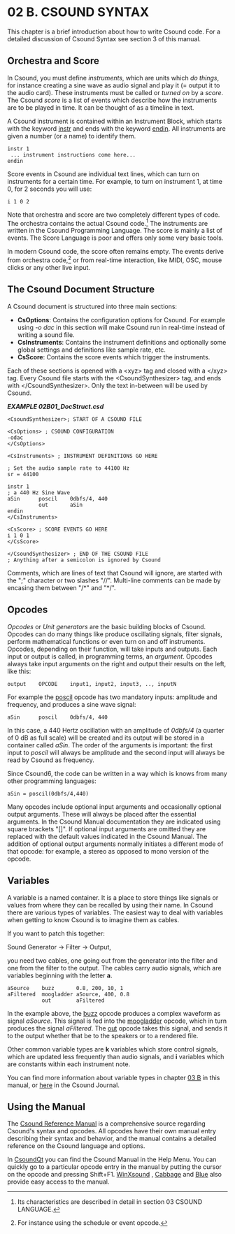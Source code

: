 02 B. CSOUND SYNTAX
===================

This chapter is a brief introduction about how to write Csound code. For a detailed discussion of Csound Syntax see section 3 of this manual.

Orchestra and Score
-------------------

In Csound, you must define *instruments*, which are units which *do
things*, for instance creating a sine wave as audio signal and play it
(= output it to the audio card). These instruments must be called or
*turned on* by a *score*. The Csound *score* is a list of events
which describe how the instruments are to be played in time. It can be
thought of as a timeline in text.

A Csound instrument is contained within an Instrument Block, which
starts with the keyword
[instr](http://csound.github.io/docs/manual/html/instr.html) and
ends with the keyword
[endin](http://csound.github.io/docs/manual/html/endin.html).
All instruments are given a number (or a name) to identify them.

    instr 1
     ... instrument instructions come here...
    endin

Score events in Csound are individual text lines, which can turn on
instruments for a certain time. For example, to turn on instrument 1, at
time 0, for 2 seconds you will use:

    i 1 0 2

Note that orchestra and score are two completely different types of
code. The orchestra contains the actual Csound code.[^1] The instruments
are written in the Csound Programming Language. The score is mainly a
list of events. The Score Language is poor and offers only some very
basic tools.

In modern Csound code, the score often remains empty. The events derive
from orchestra code,[^2] or from real-time interaction, like MIDI, OSC,
mouse clicks or any other live input.

The Csound Document Structure
-----------------------------

A Csound document is structured into three main sections:

-   **CsOptions**: Contains the configuration options for Csound. For
    example using *-o dac* in this section will make Csound run in
    real-time instead of writing a sound file.
-   **CsInstruments**: Contains the instrument definitions and
    optionally some global settings and definitions like sample rate,
    etc.
-   **CsScore**: Contains the score events which trigger the
    instruments.

Each of these sections is opened with a \<xyz\> tag and closed with a
\</xyz\> tag. Every Csound file starts with the \<CsoundSynthesizer\>
tag, and ends with \</CsoundSynthesizer\>. Only the text in-between will
be used by Csound.

   ***EXAMPLE 02B01\_DocStruct.csd***

~~~csound
<CsoundSynthesizer>; START OF A CSOUND FILE

<CsOptions> ; CSOUND CONFIGURATION
-odac
</CsOptions>

<CsInstruments> ; INSTRUMENT DEFINITIONS GO HERE

; Set the audio sample rate to 44100 Hz
sr = 44100

instr 1
; a 440 Hz Sine Wave
aSin      poscil    0dbfs/4, 440
          out       aSin
endin
</CsInstruments>

<CsScore> ; SCORE EVENTS GO HERE
i 1 0 1
</CsScore>

</CsoundSynthesizer> ; END OF THE CSOUND FILE
; Anything after a semicolon is ignored by Csound
~~~

Comments, which are lines of text that Csound will ignore, are started
with the \";\" character or two slashes \"//\". Multi-line comments can
be made by encasing them between \"/\*\" and  \"\*/\".

Opcodes
-------

*Opcodes* or *Unit generators* are the basic building blocks of
Csound. Opcodes can do many things like produce oscillating signals,
filter signals, perform mathematical functions or even turn on and off
instruments. Opcodes, depending on their function, will take inputs and
outputs. Each input or output is called, in programming terms, an
*argument*. Opcodes always take input arguments on the right and
output their results on the left, like this:

    output    OPCODE    input1, input2, input3, .., inputN

For example the
[poscil](http://csound.github.io/docs/manual/html/poscil.html)
opcode has two mandatory inputs: amplitude and frequency, and
produces a sine wave signal:

    aSin      poscil    0dbfs/4, 440

In this case, a 440 Hertz oscillation with an amplitude of *0dbfs/4* (a
quarter of 0 dB as full scale) will be created and its output will be
stored in a container called *aSin*. The order of the arguments is
important: the first input to *poscil* will always be amplitude and the
second input will always be read by Csound as frequency.

Since Csound6, the code can be written in a way which is knows from many
other programming languages:

    aSin = poscil(0dbfs/4,440)

Many opcodes include optional input arguments and occasionally optional
output arguments. These will always be placed after the essential
arguments. In the Csound Manual documentation they are indicated using
square brackets \"\[\]\". If optional input arguments are omitted they
are replaced with the default values indicated in the Csound Manual. The
addition of optional output arguments normally initiates a different
mode of that opcode: for example, a stereo as opposed to mono version of
the opcode.

Variables
---------

A variable is a named container. It is a place to store things like
signals or values from where they can be recalled by using their name.
In Csound there are various types of variables. The easiest way to deal
with variables when getting to know Csound is to imagine them as cables.

If you want to patch this together:

  Sound Generator -\> Filter -\> Output,

you need two cables, one going out from the generator into the filter
and one from the filter to the output. The cables carry audio signals,
which are variables beginning with the letter **a**.

    aSource    buzz       0.8, 200, 10, 1
    aFiltered  moogladder aSource, 400, 0.8
               out        aFiltered

In the example above, the
[buzz](http://csound.github.io/docs/manual/html/buzz.html)
opcode produces a complex waveform as signal *aSource*. This signal is
fed into the
[moogladder](http://csound.github.io/docs/manual/html/moogladder.html)
opcode, which in turn produces the signal *aFiltered*. The
[out](http://csound.github.io/docs/manual/html/out.html) opcode
takes this signal, and sends it to the output whether that be to the
speakers or to a rendered file.

Other common variable types are **k** variables which store control
signals, which are updated less frequently than audio signals, and **i**
variables which are constants within each instrument note.

You can find more information about variable types in chapter
[03 B](03-b-local-and-global-variables.md) in this manual, or
[here](http://csoundjournal.com/issue10/CsoundRates.html) in the
Csound Journal.

Using the Manual
----------------

The [Csound Reference
Manual](http://csound.github.io/docs/manual/index.html) is a
comprehensive source regarding Csound's syntax and opcodes. All opcodes
have their own manual entry describing their syntax and behavior, and
the manual contains a detailed reference on the Csound language and
options.

In [CsoundQt](http://csoundqt.github.io) you can find
the Csound Manual in the Help Menu. You can quickly go to a particular
opcode entry in the manual by putting the cursor on the opcode and
pressing Shift+F1. [WinXsound](http://winxound.codeplex.com) ,
[Cabbage](http://cabbageaudio.com/) and
[Blue](http://blue.kunstmusik.com/) also provide easy access to
the manual.

[^1]:  Its characteristics are described in detail in section 03 CSOUND
    LANGUAGE.
[^2]:  For instance using the schedule or event
    opcode.
